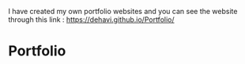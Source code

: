 I have created my own portfolio websites and you can see the website through this link : https://dehavi.github.io/Portfolio/
# Portfolio
